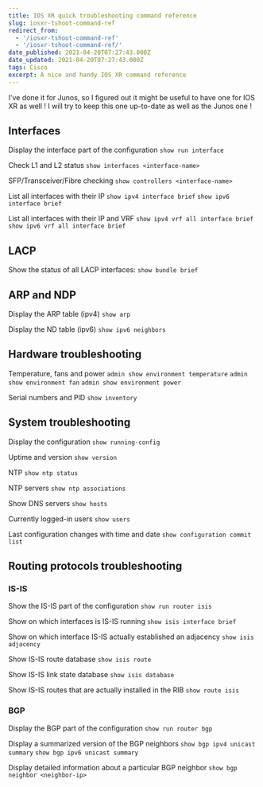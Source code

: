```yaml
---
title: IOS XR quick troubleshooting command reference
slug: iosxr-tshoot-command-ref
redirect_from: 
  - '/iosxr-tshoot-command-ref'
  - '/iosxr-tshoot-command-ref/'
date_published: 2021-04-20T07:27:43.000Z
date_updated: 2021-04-20T07:27:43.000Z
tags: Cisco
excerpt: A nice and handy IOS XR command reference
---
```


I've done it for Junos, so I figured out it might be useful to have one for IOS XR as well !
I will try to keep this one up-to-date as well as the Junos one !

## Interfaces

Display the interface part of the configuration
`show run interface`

Check L1 and L2 status
`show interfaces <interface-name>`

SFP/Transceiver/Fibre checking
`show controllers <interface-name>`

List all interfaces with their IP
`show ipv4 interface brief`
`show ipv6 interface brief`

List all interfaces with their IP and VRF
`show ipv4 vrf all interface brief`
`show ipv6 vrf all interface brief`

## LACP

Show the status of all LACP interfaces:
`show bundle brief`

## ARP and NDP

Display the ARP table (ipv4)
`show arp`

Display the ND table (ipv6)
`show ipv6 neighbors`

## Hardware troubleshooting

Temperature, fans and power
`admin show environment temperature`
`admin show environment fan`
`admin show environment power`

Serial numbers and PID
`show inventory`

## System troubleshooting

Display the configuration
`show running-config`

Uptime and version
`show version`

NTP
`show ntp status`

NTP servers
`show ntp associations`

Show DNS servers
`show hosts`

Currently logged-in users
`show users`

Last configuration changes with time and date
`show configuration commit list`

## Routing protocols troubleshooting

### IS-IS

Show the IS-IS part of the configuration
`show run router isis`

Show on which interfaces is IS-IS running
`show isis interface brief`

Show on which interface IS-IS actually established an adjacency
`show isis adjacency`

Show IS-IS route database
`show isis route`

Show IS-IS link state database
`show isis database`

Show IS-IS routes that are actually installed in the RIB
`show route isis`

### BGP

Display the BGP part of the configuration
`show run router bgp`

Display a summarized version of the BGP neighbors
`show bgp ipv4 unicast summary`
`show bgp ipv6 unicast summary`

Display detailed information about a particular BGP neighbor
`show bgp neighbor <neighbor-ip>`
